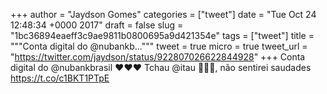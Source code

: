 
+++
author = "Jaydson Gomes"
categories = ["tweet"]
date = "Tue Oct 24 12:48:34 +0000 2017"
draft = false
slug = "1bc36894eaeff3c9ae9811b0800695a9d421354e"
tags = ["tweet"]
title = """Conta digital do @nubankb..."""
tweet = true
micro = true
tweet_url = "https://twitter.com/jaydson/status/922807026622844928"
+++
Conta digital do @nubankbrasil ❤️❤️❤️ Tchau @itau 🖕🖕🖕, não sentirei saudades https://t.co/c1BKT1PTpE
